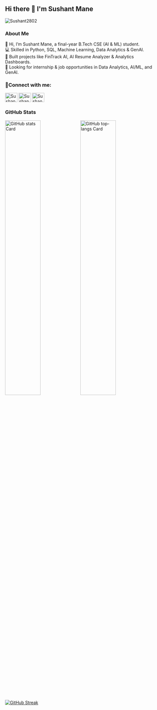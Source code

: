 ## Hi there 👋 I'm Sushant Mane
<p align="left"> <img src="https://komarev.com/ghpvc/?username=Sushant2802&label=Profile%20views&color=0e75b6&style=flat" alt="Sushant2802" /> </p>


### About Me
👋 Hi, I’m Sushant Mane, a final-year B.Tech CSE (AI & ML) student.  <br>
💻 Skilled in Python, SQL, Machine Learning, Data Analytics & GenAI.  <br>
🚀 Built projects like FinTrack AI, AI Resume Analyzer & Analytics Dashboards.  <br>
🌱 Looking for internship & job opportunities in Data Analytics, AI/ML, and GenAI.  <br>




<h3 align="left">🔗Connect with me:</h3>
<p align="left">
<a href="https://linkedin.com/in/sushant-mane-" target="blank"><img align="center" src="https://raw.githubusercontent.com/rahuldkjain/github-profile-readme-generator/master/src/images/icons/Social/linked-in-alt.svg" alt="Sushant1" height="30" width="40" /></a>
<a href="https://kaggle.com/sushant28" target="blank"><img align="center" src="https://raw.githubusercontent.com/rahuldkjain/github-profile-readme-generator/master/src/images/icons/Social/kaggle.svg" alt="Sushant2" height="30" width="40" /></a>
<a href="https://www.leetcode.com/sushantt_28" target="blank"><img align="center" src="https://raw.githubusercontent.com/rahuldkjain/github-profile-readme-generator/master/src/images/icons/Social/leet-code.svg" alt="Sushant3" height="30" width="40" /></a>
</p>




 **<h3 align="left">GitHub Stats</h3>**

<p align="left">
  <img width="48%" src="https://github-readme-stats.vercel.app/api?username=Sushant2802&theme=react&hide_title=false&hide_rank=false&show_icons=false&include_all_commits=false&count_private=true&line_height=23" alt="GitHub stats Card" />
  <img width="48%" src="https://github-readme-stats.vercel.app/api/top-langs?username=Sushant2802&theme=react&hide_title=false&layout=compact&langs_count=6&hide_progress=false&card_width=400" alt="GitHub top-langs Card" />
</p>

### 

[![GitHub Streak](https://streak-stats.demolab.com?user=Sushant2802&theme=tokyonight&border_radius=6&mode=weekly&card_width=980&card_height=250)](https://git.io/streak-stats)




<!--

## My Current Tech Stack 👩‍💻

![EDA](https://img.shields.io/badge/EDA-008080?style=for-the-badge&logo=eda&logoColor=white)
![Data Analysis](https://img.shields.io/badge/Data%20Analysis-217346?style=for-the-badge&logo=microsoft-data-analysis&logoColor=white)
![Statistics](https://img.shields.io/badge/Statistics-8B0000?style=for-the-badge&logo=statistics&logoColor=white)
![Machine Learning](https://img.shields.io/badge/Machine%20Learning-013243?style=for-the-badge&logo=machine-learning&logoColor=white)
![Deep Learning](https://img.shields.io/badge/Deep%20Learning-013243?style=for-the-badge&logo=deep-learning&logoColor=white)
![MLOps](https://img.shields.io/badge/MLOps-FF6F00?style=for-the-badge&logo=mlops&logoColor=white)
![SQL](https://img.shields.io/badge/SQL-336791?style=for-the-badge&logo=sql&logoColor=white)  <br>
![Python](https://img.shields.io/badge/Python-3776AB?style=for-the-badge&logo=python&logoColor=white)
![NumPy](https://img.shields.io/badge/NumPy-013243?style=for-the-badge&logo=numpy&logoColor=white)
![Pandas](https://img.shields.io/badge/Pandas-150458?style=for-the-badge&logo=pandas&logoColor=white)
![Matplotlib](https://img.shields.io/badge/Matplotlib-3776AB?style=for-the-badge&logo=matplotlib&logoColor=white)
![Seaborn](https://img.shields.io/badge/Seaborn-3776AB?style=for-the-badge&logo=seaborn&logoColor=white)
![Plotly](https://img.shields.io/badge/Plotly-%233F4F75.svg?style=for-the-badge&logo=plotly&logoColor=white) <br>
![scikit-learn](https://img.shields.io/badge/scikit--learn-%23F7931E.svg?style=for-the-badge&logo=scikit-learn&logoColor=white)
![TensorFlow](https://img.shields.io/badge/TensorFlow-%23FF6F00.svg?style=for-the-badge&logo=TensorFlow&logoColor=white)
![Keras](https://img.shields.io/badge/Keras-D00000?style=for-the-badge&logo=keras&logoColor=white)
![Flask](https://img.shields.io/badge/flask-%23000.svg?style=for-the-badge&logo=flask&logoColor=white) <br>
![C++](https://img.shields.io/badge/C++-150458?style=for-the-badge&logo=C++&logoColor=white)
![Git](https://img.shields.io/badge/Git-D00000?style=for-the-badge&logo=git&logoColor=white)
![GitHub](https://img.shields.io/badge/GitHub-181717?style=for-the-badge&logo=github&logoColor=white)
![Power BI](https://img.shields.io/badge/Power%20BI-F2C811?style=for-the-badge&logo=power-bi&logoColor=black)
![Excel](https://img.shields.io/badge/Excel-217346?style=for-the-badge&logo=microsoft-excel&logoColor=white) <br>

-->


<!--

### <img src='https://media1.giphy.com/media/du3J3cXyzhj75IOgvA/giphy.gif?cid=ecf05e47x2g034i9pzwtzzsd3xgg2w9nr94t4tflbbgo3008&rid=giphy.gif' width='30' /> My Github Stats:
![profile-details](http://github-profile-summary-cards.vercel.app/api/cards/profile-details?username=Sushant2802&theme=nord_dark)
![repos-per-language](http://github-profile-summary-cards.vercel.app/api/cards/repos-per-language?username=Sushant2802&theme=nord_dark)
![most-commit-language](http://github-profile-summary-cards.vercel.app/api/cards/most-commit-language?username=Sushant2802&theme=nord_dark)
[![GitHub Streak](https://streak-stats.demolab.com?user=Sushant2802&theme=tokyonight&border_radius=6&mode=weekly&card_width=700&card_height=200)](https://git.io/streak-stats)
![Sushant's github stats](https://github-readme-stats.vercel.app/api?username=Sushant2802&count_private=true&show_icons=true&theme=tokyonight)
<br>

-->


<!--
<h2 align="center"> ⚡ Current Stats ⚡</h2>
<div align=center>
  <img width=390 align="center" src="https://streak-stats.demolab.com/?user=Sushant2802&count_private=true&theme=react&border_radius=10" alt="streak stats"/>
  <img width=390 align="center" src="https://github-readme-stats.vercel.app/api?username=Sushant2802&show_icons=true&theme=react&rank_icon=github&border_radius=10" alt="readme stats" />
  <img width=325 align="center" src="https://github-readme-stats.vercel.app/api/top-langs/?username=Sushant2802&hide=HTML&langs_count=8&layout=compact&theme=react&border_radius=10&size_weight=0.5&count_weight=0.5&exclude_repo=github-readme-stats" alt="top langs" />
</div>

-->


<!--
<p align="left">
<h3 align="left">Languages and Tools:</h3>
<a href="https://www.python.org" target="_blank" rel="noreferrer"> <img src="https://raw.githubusercontent.com/devicons/devicon/master/icons/python/python-original.svg" alt="python" width="40" height="40"/> </a>
<a href="https://pandas.pydata.org/" target="_blank" rel="noreferrer"> <img src="https://raw.githubusercontent.com/devicons/devicon/2ae2a900d2f041da66e950e4d48052658d850630/icons/pandas/pandas-original.svg" alt="pandas" width="40" height="40"/> </a> 
<a href="https://seaborn.pydata.org/" target="_blank" rel="noreferrer"> <img src="https://seaborn.pydata.org/_images/logo-mark-lightbg.svg" alt="seaborn" width="40" height="40"/> </a> 
<a href="https://scikit-learn.org/" target="_blank" rel="noreferrer"> <img src="https://upload.wikimedia.org/wikipedia/commons/0/05/Scikit_learn_logo_small.svg" alt="scikit_learn" width="40" height="40"/> </a> 
<a href="https://www.tensorflow.org" target="_blank" rel="noreferrer"> <img src="https://www.vectorlogo.zone/logos/tensorflow/tensorflow-icon.svg" alt="tensorflow" width="40" height="40"/> </a>
<a href="https://git-scm.com/" target="_blank" rel="noreferrer"> <img src="https://www.vectorlogo.zone/logos/git-scm/git-scm-icon.svg" alt="git" width="40" height="40"/> </a>  
<a href="https://www.mysql.com/" target="_blank" rel="noreferrer"> <img src="https://raw.githubusercontent.com/devicons/devicon/master/icons/mysql/mysql-original-wordmark.svg" alt="mysql" width="40" height="40"/> </a> 
<a href="https://www.cprogramming.com/" target="_blank" rel="noreferrer"> <img src="https://raw.githubusercontent.com/devicons/devicon/master/icons/c/c-original.svg" alt="c" width="40" height="40"/> </a> 
<a href="https://www.w3schools.com/cpp/" target="_blank" rel="noreferrer"> <img src="https://raw.githubusercontent.com/devicons/devicon/master/icons/cplusplus/cplusplus-original.svg" alt="cplusplus" width="40" height="40"/> </a>
</p>
-->


<!--
**Sushant2802/Sushant2802** is a ✨ _special_ ✨ repository because its `README.md` (this file) appears on your GitHub profile.

Here are some ideas to get you started:

- 🔭 I’m currently working on ...
- 🌱 I’m currently learning ...
- 👯 I’m looking to collaborate on ...
- 🤔 I’m looking for help with ...
- 💬 Ask me about ...
- 📫 How to reach me: ...
- 😄 Pronouns: ...
- ⚡ Fun fact: ...
-->
